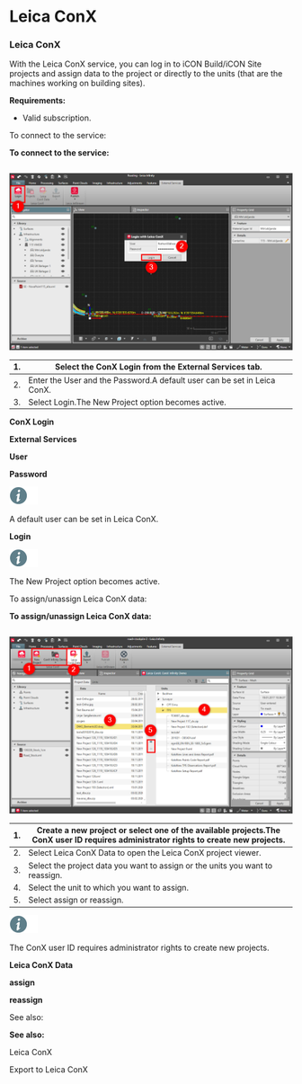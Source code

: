 # Leica ConX

### Leica ConX

With the Leica ConX service, you can log in to iCON Build/iCON Site projects and assign data to the project or directly to the units (that are the machines working on building sites).

**Requirements:**

- Valid subscription.

To connect to the service:

**To connect to the service:**

|  |  |
| --- | --- |

![Image](graphics/00818080.jpg)

| 1. | Select the ConX Login from the External Services tab. |
| --- | --- |
| 2. | Enter the User and the Password.A default user can be set in Leica ConX. |
| 3. | Select Login.The New Project option becomes active. |

**ConX Login**

**External Services**

**User**

**Password**

![Image](./data/icons/note.gif)

A default user can be set in Leica ConX.

**Login**

![Image](./data/icons/note.gif)

The New Project option becomes active.

To assign/unassign Leica ConX data:

**To assign/unassign Leica ConX data:**

|  |  |
| --- | --- |

![Image](graphics/00818124.jpg)

| 1. | Create a new project or select one of the available projects.The ConX user ID requires administrator rights to create new projects. |
| --- | --- |
| 2. | Select Leica ConX Data to open the Leica ConX project viewer. |
| 3. | Select the project data you want to assign or the units you want to reassign. |
| 4. | Select the unit to which you want to assign. |
| 5. | Select assign or reassign. |

![Image](./data/icons/note.gif)

The ConX user ID requires administrator rights to create new projects.

**Leica ConX Data**

**assign**

**reassign**

See also:

**See also:**

Leica ConX

Export to Leica ConX

